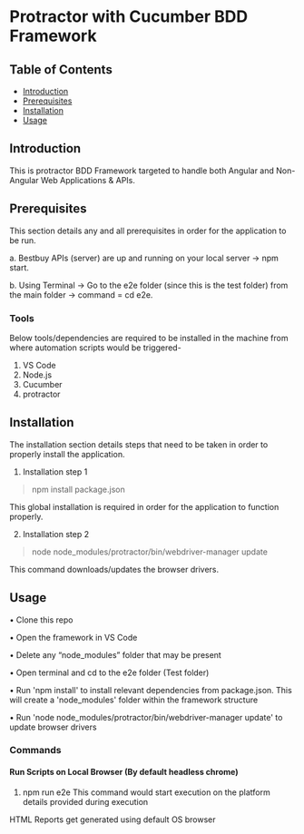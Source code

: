 # Protractor with Cucumber BDD Framework

## Table of Contents

* [Introduction](#Introduction)
* [Prerequisites](#Prerequisites)
* [Installation](#Installation)
* [Usage](#Usage)

## Introduction

This is protractor BDD Framework targeted to handle both Angular and Non-Angular Web Applications & APIs.

## Prerequisites

This section details any and all prerequisites in order for the application to be run.

a. Bestbuy APIs (server) are up and running on your local server -> npm start.

b. Using Terminal -> Go to the e2e folder (since this is the test folder) from the main folder -> command = cd e2e.

### Tools
Below tools/dependencies are required to be installed in the machine from where automation scripts would be triggered-

1. VS Code 
2. Node.js
3. Cucumber
4. protractor


## Installation

The installation section details steps that need to be taken in order to properly install the application.

1. Installation step 1

> npm install package.json

This global installation is required in order for the application to function properly.

2. Installation step 2

> node node_modules/protractor/bin/webdriver-manager update

This command downloads/updates the browser drivers.


## Usage

•	Clone this repo

•	Open the framework in VS Code

•	Delete any “node_modules” folder that may be present

•	Open terminal and cd to the e2e folder (Test folder)

•	Run 'npm install' to install relevant dependencies from package.json. This will create a 'node_modules' folder within the framework structure 

• Run 'node node_modules/protractor/bin/webdriver-manager update' to update browser drivers

### Commands

#### Run Scripts on Local Browser (By default headless chrome)

1. npm run e2e 
This command would start execution on the platform details provided during execution 

HTML Reports get generated using default OS browser
